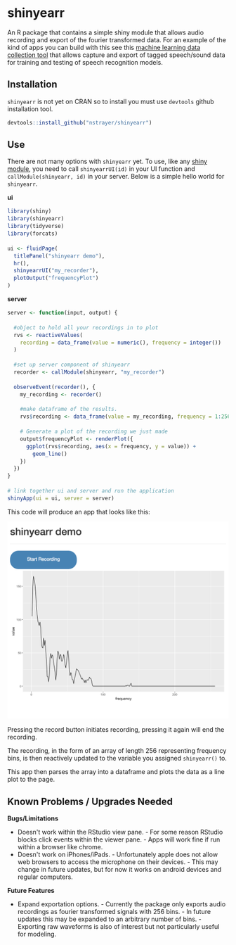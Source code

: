 # shinyearr

An R package that contains a simple shiny module that allows audio recording and export
of the fourier transformed data. For an example of the kind of apps you can build with this see this
[machine learning data collection tool](https://nickstrayer.shinyapps.io/shinyearr_demo/) that allows capture and export of tagged
speech/sound data for training and testing of speech recognition models. 

## Installation

`shinyearr` is not yet on CRAN so to install you must use `devtools` github installation tool.

```r
devtools::install_github("nstrayer/shinyearr")
```

## Use

There are not many options with `shinyearr` yet. To use, like any [shiny module](https://shiny.rstudio.com/articles/modules.html), you
need to call `shinyearrUI(id)` in your UI function and `callModule(shinyearr, id)` in your server. Below is a simple hello world for `shinyearr`.

__ui__

```r
library(shiny)
library(shinyearr)
library(tidyverse)
library(forcats)

ui <- fluidPage(
  titlePanel("shinyearr demo"),
  hr(),
  shinyearrUI("my_recorder"),
  plotOutput("frequencyPlot")
)
```

__server__

```r
server <- function(input, output) {

  #object to hold all your recordings in to plot
  rvs <- reactiveValues(
    recording = data_frame(value = numeric(), frequency = integer())  
  )

  #set up server component of shinyearr
  recorder <- callModule(shinyearr, "my_recorder")

  observeEvent(recorder(), {
    my_recording <- recorder()

    #make dataframe of the results.
    rvs$recording <- data_frame(value = my_recording, frequency = 1:256)

    # Generate a plot of the recording we just made
    output$frequencyPlot <- renderPlot({
      ggplot(rvs$recording, aes(x = frequency, y = value)) +
        geom_line()
    })
  })
}

# link together ui and server and run the application
shinyApp(ui = ui, server = server)
```

This code will produce an app that looks like this:

![](inst/demo_app.png)


Pressing the record button initiates recording, pressing it again will end the recording.

The recording, in the form of an array of length 256 representing frequency bins, is then
reactively updated to the variable you assigned `shinyearr()` to.

This app then parses the array into a dataframe and plots the data as a line plot to the page.

## Known Problems / Upgrades Needed

__Bugs/Limitations__

- Doesn't work within the RStudio view pane.
        - For some reason RStudio blocks click events within the viewer pane.
        - Apps will work fine if run within a browser like chrome.
- Doesn't work on iPhones/iPads.
        - Unfortunately apple does not allow web browsers to access the microphone on their devices.
        - This may change in future updates, but for now it works on android devices and regular computers.

__Future Features__

- Expand exportation options.
        - Currently the package only exports audio recordings as fourier transformed signals with 256 bins.
        - In future updates this may be expanded to an arbitrary number of bins.
        - Exporting raw waveforms is also of interest but not particularly useful for modeling.
